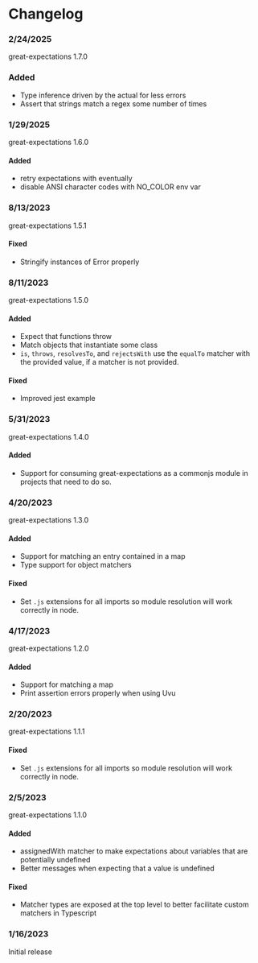# Changelog

### 2/24/2025

great-expectations 1.7.0

### Added
- Type inference driven by the actual for less errors
- Assert that strings match a regex some number of times


### 1/29/2025

great-expectations 1.6.0

#### Added
- retry expectations with eventually
- disable ANSI character codes with NO_COLOR env var


### 8/13/2023

great-expectations 1.5.1

#### Fixed
- Stringify instances of Error properly


### 8/11/2023

great-expectations 1.5.0

#### Added
- Expect that functions throw
- Match objects that instantiate some class
- `is`, `throws`, `resolvesTo`, and `rejectsWith` use the `equalTo` matcher with
the provided value, if a matcher is not provided.

#### Fixed
- Improved jest example


### 5/31/2023

great-expectations 1.4.0

#### Added
- Support for consuming great-expectations as a commonjs module
in projects that need to do so.


### 4/20/2023

great-expectations 1.3.0

#### Added
- Support for matching an entry contained in a map
- Type support for object matchers

#### Fixed
- Set `.js` extensions for all imports so module resolution will
work correctly in node.


### 4/17/2023

great-expectations 1.2.0

#### Added
- Support for matching a map
- Print assertion errors properly when using Uvu


### 2/20/2023

great-expectations 1.1.1

#### Fixed
- Set `.js` extensions for all imports so module resolution will
work correctly in node.


### 2/5/2023

great-expectations 1.1.0

#### Added
- assignedWith matcher to make expectations about variables that are
potentially undefined
- Better messages when expecting that a value is undefined

#### Fixed
- Matcher types are exposed at the top level to better facilitate custom
matchers in Typescript


### 1/16/2023

Initial release